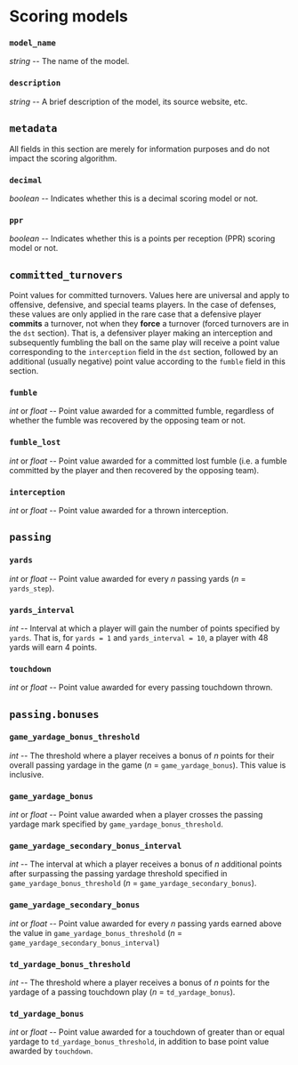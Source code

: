 # Scoring models

### `model_name`
*string* -- The name of the model.

### `description`
*string* -- A brief description of the model, its source website, etc.

## `metadata`
All fields in this section are merely for information purposes and do not impact the scoring algorithm.

### `decimal`
*boolean* -- Indicates whether this is a decimal scoring model or not.

### `ppr`
*boolean* -- Indicates whether this is a points per reception (PPR) scoring model or not.

## `committed_turnovers`
Point values for committed turnovers. Values here are universal and apply to offensive, defensive, and special teams players. In the case of defenses, these values are only applied in the rare case that a defensive player **commits** a turnover, not when they **force** a turnover (forced turnovers are in the `dst` section). That is, a defensiver player making an interception and subsequently fumbling the ball on the same play will receive a point value corresponding to the `interception` field in the `dst` section, followed by an additional (usually negative) point value according to the `fumble` field in this section.

### `fumble`
*int* or *float* -- Point value awarded for a committed fumble, regardless of whether the fumble was recovered by the opposing team or not.

### `fumble_lost`
*int* or *float* -- Point value awarded for a committed lost fumble (i.e. a fumble committed by the player and then recovered by the opposing team).

### `interception`
*int* or *float* -- Point value awarded for a thrown interception.

## `passing`

### `yards`
*int* or *float* -- Point value awarded for every *n* passing yards (*n* = `yards_step`).

### `yards_interval`
*int* -- Interval at which a player will gain the number of points specified by `yards`. That is, for `yards = 1` and `yards_interval = 10`, a player with 48 yards will earn 4 points.

### `touchdown`
*int* or *float* -- Point value awarded for every passing touchdown thrown.

## `passing.bonuses`

### `game_yardage_bonus_threshold`
*int* -- The threshold where a player receives a bonus of *n* points for their overall passing yardage in the game (*n* = `game_yardage_bonus`). This value is inclusive.

### `game_yardage_bonus`
*int* or *float* -- Point value awarded when a player crosses the passing yardage mark specified by `game_yardage_bonus_threshold`.

### `game_yardage_secondary_bonus_interval`
*int* -- The interval at which a player receives a bonus of *n* additional points after surpassing the passing yardage threshold specified in `game_yardage_bonus_threshold` (*n* = `game_yardage_secondary_bonus`).

### `game_yardage_secondary_bonus`
*int* or *float* -- Point value awarded for every *n* passing yards earned above the value in `game_yardage_bonus_threshold` (*n* = `game_yardage_secondary_bonus_interval`)

### `td_yardage_bonus_threshold`
*int* -- The threshold where a player receives a bonus of *n* points for the yardage of a passing touchdown play (*n* = `td_yardage_bonus`).

### `td_yardage_bonus`
*int* or *float* -- Point value awarded for a touchdown of greater than or equal yardage to `td_yardage_bonus_threshold`, in addition to base point value awarded by `touchdown`.